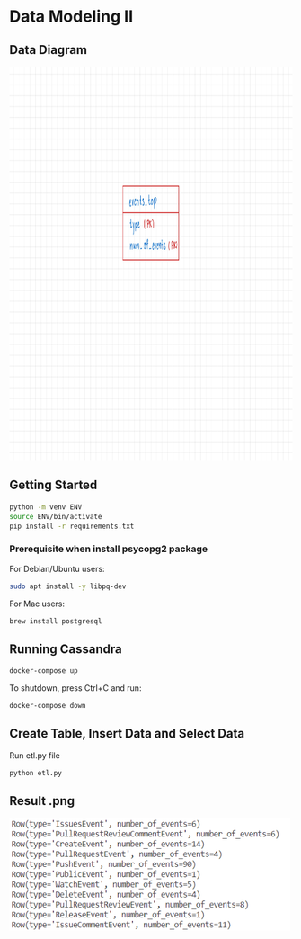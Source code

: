 # Data Modeling II

## Data Diagram
<img src="https://github.com/PornpawitSrSWU/swu-ds525/blob/main/02-data-modelling-ii/Data%20Warehouse-13.jpg" height="700" width="1000" >

## Getting Started

```sh
python -m venv ENV
source ENV/bin/activate
pip install -r requirements.txt
```

### Prerequisite when install psycopg2 package

For Debian/Ubuntu users:

```sh
sudo apt install -y libpq-dev
```

For Mac users:

```sh
brew install postgresql
```

## Running Cassandra

```sh
docker-compose up
```

To shutdown, press Ctrl+C and run:

```sh
docker-compose down
```
## Create Table, Insert Data and Select Data

Run etl.py file

```sh
python etl.py
```

## Result .png

<img src="https://github.com/PornpawitSrSWU/swu-ds525/blob/main/02-data-modelling-ii/Screenshot%20(140).png" height="200" width="500" >
